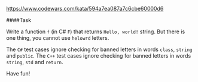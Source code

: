 https://www.codewars.com/kata/594a7ea087a7c6cbe60000d6

####Task

Write a function `f` (in C# `F`) that returns `Hello, world!` string. But there is one thing, you cannot use `helowrd` letters.

The `C#` test cases ignore checking for banned letters in words `class`, `string` and `public`.
The `C++` test cases ignore checking for banned letters in words `string`, `std` and `return`.

Have fun!
